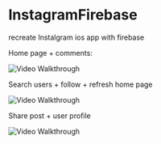 # InstagramFirebase
recreate Instalgram ios app with firebase

Home page + comments: 

<img src='http://g.recordit.co/6FVN1chlse.gif' title='Video Walkthrough' width='' alt='Video Walkthrough' />


Search users + follow + refresh home page

<img src='http://g.recordit.co/khHniL6ELJ.gif' title='Video Walkthrough' width='' alt='Video Walkthrough' />


Share post + user profile 

<img src='http://g.recordit.co/NnDDRjU3Iz.gif' title='Video Walkthrough' width='' alt='Video Walkthrough' />

